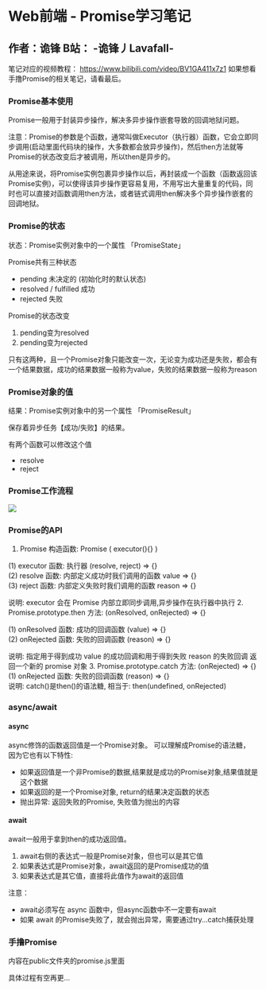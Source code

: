 # Web前端 - Promise学习笔记

## 作者：诡锋     B站： -诡锋丿Lavafall-

笔记对应的视频教程： https://www.bilibili.com/video/BV1GA411x7z1
如果想看手撸Promise的相关笔记，请看最后。

### Promise基本使用

Promise一般用于封装异步操作，解决多异步操作嵌套导致的回调地狱问题。

注意：Promise的参数是个函数，通常叫做Executor（执行器）函数，它会立即同步调用(启动里面代码块的操作，大多数都会放异步操作)，然后then方法就等Promise的状态改变后才被调用，所以then是异步的。

从用途来说，将Promise实例包裹异步操作以后，再封装成一个函数（函数返回该Promise实例)，可以使得该异步操作更容易复用，不用写出大量重复的代码，同时也可以直接对函数调用then方法，或者链式调用then解决多个异步操作嵌套的回调地狱。

### Promise的状态
状态：Promise实例对象中的一个属性  「PromiseState」

Promise共有三种状态
* pending 未决定的 (初始化时的默认状态)
* resolved / fulfilled 成功
* rejected 失败

Promise的状态改变
1. pending变为resolved
2. pending变为rejected

只有这两种，且一个Promise对象只能改变一次，无论变为成功还是失败，都会有一个结果数据，成功的结果数据一般称为value，失败的结果数据一般称为reason

### Promise对象的值
结果：Promise实例对象中的另一个属性 「PromiseResult」

保存着异步任务【成功/失败】的结果。

有两个函数可以修改这个值
* resolve
* reject

### Promise工作流程

![](https://cdn.jsdelivr.net/gh/Vincent-the-gamer/myPicBed/123.png)


### Promise的API
1. Promise 构造函数: Promise ( executor(){} ) 

(1) executor 函数: 执行器 (resolve, reject) => {} \
(2) resolve 函数: 内部定义成功时我们调用的函数 value => {} \
(3) reject 函数: 内部定义失败时我们调用的函数 reason => {}

说明: executor 会在 Promise 内部立即同步调用,异步操作在执行器中执行
2. Promise.prototype.then 方法: (onResolved, onRejected) => {}

   (1) onResolved 函数: 成功的回调函数 (value) => {} \
   (2) onRejected 函数: 失败的回调函数 (reason) => {}

   说明: 指定用于得到成功 value 的成功回调和用于得到失败 reason 的失败回调
   返回一个新的 promise 对象
3. Promise.prototype.catch 方法: (onRejected) => {} \
   (1) onRejected 函数: 失败的回调函数 (reason) => {} \
   说明: catch()是then()的语法糖, 相当于: then(undefined, onRejected)


### async/await
#### async
async修饰的函数返回值是一个Promise对象。 可以理解成Promise的语法糖， \
因为它也有以下特性:
* 如果返回值是一个非Promise的数据,结果就是成功的Promise对象,结果值就是这个数据
* 如果返回的是一个Promise对象, return的结果决定函数的状态
* 抛出异常: 返回失败的Promise, 失败值为抛出的内容

#### await
await一般用于拿到then的成功返回值。
1. await右侧的表达式一般是Promise对象，但也可以是其它值
2. 如果表达式是Promise对象，await返回的是Promise成功的值
3. 如果表达式是其它值，直接将此值作为await的返回值

注意：
* await必须写在 async 函数中，但async函数中不一定要有await
* 如果 await 的Promise失败了，就会抛出异常，需要通过try...catch捕获处理


### 手撸Promise
内容在public文件夹的promise.js里面

具体过程有空再更...